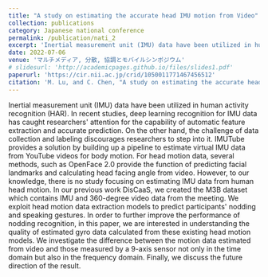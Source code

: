 ```yaml
---
title: "A study on estimating the accurate head IMU motion from Video"
collection: publications
category: Japanese national conference
permalink: /publication/nati_2
excerpt: 'Inertial measurement unit (IMU) data have been utilized in human activity recognition (HAR)...'
date: 2022-07-06
venue: 'マルチメディア, 分散, 協調とモバイルシンポジウム'
# slidesurl: 'http://academicpages.github.io/files/slides1.pdf'
paperurl: 'https://cir.nii.ac.jp/crid/1050011771467456512'
citation: 'M. Lu, and C. Chen, "A study on estimating the accurate head IMU motion from Video," マルチメディア, 分散, 協調とモバイルシンポジウム 2022 論文集 2022 (2022): 918-923.'
---
```


Inertial measurement unit (IMU) data have been utilized in human activity recognition (HAR). In recent studies, deep learning recognition for IMU data has caught researchers' attention for the capability of automatic feature extraction and accurate prediction. On the other hand, the challenge of data collection and labeling discourages researchers to step into it. IMUTube provides a solution by building up a pipeline to estimate virtual IMU data from YouTube videos for body motion. For head motion data, several methods, such as OpenFace 2.0 provide the function of predicting facial landmarks and calculating head facing angle from video. However, to our knowledge, there is no study focusing on estimating IMU data from human head motion. In our previous work DisCaaS, we created the M3B dataset which contains IMU and 360-degree video data from the meeting. We exploit head motion data extraction models to predict participants' nodding and speaking gestures. In order to further improve the performance of nodding recognition, in this paper, we are interested in understanding the quality of estimated gyro data calculated from these existing head motion models. We investigate the difference between the motion data estimated from video and those measured by a 9-axis sensor not only in the time domain but also in the frequency domain. Finally, we discuss the future direction of the result.

